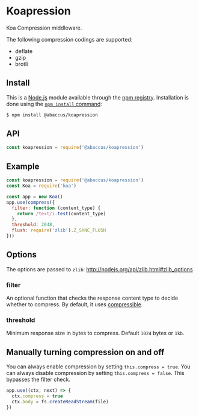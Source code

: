 # Koapression

Koa Compression middleware.

The following compression codings are supported:

  - deflate
  - gzip
  - brotli

## Install

This is a [Node.js](https://nodejs.org/en/) module available through the
[npm registry](https://www.npmjs.com/). Installation is done using the
[`npm install` command](https://docs.npmjs.com/getting-started/installing-npm-packages-locally):

```bash
$ npm install @abaccus/koapression
```

## API

<!-- eslint-disable no-unused-vars -->

```js
const koapression = require('@abaccus/koapression')
```

## Example

```js
const koapression = require('@abaccus/koapression')
const Koa = require('koa')

const app = new Koa()
app.use(compress({
  filter: function (content_type) {
  	return /text/i.test(content_type)
  },
  threshold: 2048,
  flush: require('zlib').Z_SYNC_FLUSH
}))
```

## Options

The options are passed to `zlib`: http://nodejs.org/api/zlib.html#zlib_options

### filter

An optional function that checks the response content type to decide whether to compress.
By default, it uses [compressible](https://github.com/expressjs/compressible).

### threshold

Minimum response size in bytes to compress.
Default `1024` bytes or `1kb`.

## Manually turning compression on and off

You can always enable compression by setting `this.compress = true`.
You can always disable compression by setting `this.compress = false`.
This bypasses the filter check.

```js
app.use((ctx, next) => {
  ctx.compress = true
  ctx.body = fs.createReadStream(file)
})
```
